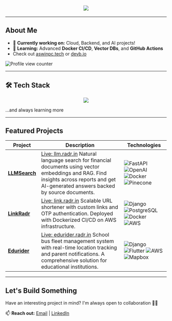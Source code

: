 <h1 align="center">
  <img src="https://readme-typing-svg.herokuapp.com?font=Fira+Code&size=22&pause=1000&color=FF5733&center=true&vCenter=true&width=500&lines=Hi,+I'm+Aswin+👋;Backend+%7C+Cloud+%7C+ML;Exploring+life+at+full+throttle!">
</h1>

---

## **About Me**
- 🔭 **Currently working on:** Cloud, Backend, and AI projects!  
- 🌱 **Learning:** Advanced **Docker CI/CD**, **Vector DBs**, and **GitHub Actions**  
- Check out [aswinpc.tech](https://aswinpc.tech) or [devb.io](https://devb.io/aswinpradeepc) <br>

![Profile view counter](https://komarev.com/ghpvc/?username=aswinpradeepc)

--- 


## 🛠 **Tech Stack**
<p align="center">
  <img src="https://skillicons.dev/icons?i=python,django,fastapi,postgres,docker,aws,nginx,react,flutter,git,github,linux" />
</p>
  <p>...and always learning more</p>
  
---

## **Featured Projects**  

| **Project**                                                                 | **Description**                                                                                       | **Technologies**                                                                                                            |
|-----------------------------------------------------------------------------|----------------------------------------------------------------------------------------------------------|----------------------------------------------------------------------------------------------------------------------------------|
| [**LLMSearch**](https://github.com/aswinpradeepc/llmsearch) |[Live: llm.radr.in](https://llm.radr.in) Natural language search for financial documents using vector embeddings and RAG. Find insights across reports and get AI-generated answers backed by source documents. | ![FastAPI](https://img.shields.io/badge/-FastAPI-009688?style=flat&logo=fastapi&logoColor=white) ![OpenAI](https://img.shields.io/badge/-OpenAI-412991?style=flat&logo=openai&logoColor=white) ![Docker](https://img.shields.io/badge/-Docker-2496ED?style=flat&logo=docker&logoColor=white) ![Pinecone](https://img.shields.io/badge/-Pinecone-0000FF?style=flat) |
| [**LinkRadr**](https://github.com/aswinpradeepc/linkradr) |[Live: link.radr.in](https://link.radr.in) Scalable URL shortener with custom links and OTP authentication. Deployed with Dockerized CI/CD on AWS infrastructure. | ![Django](https://img.shields.io/badge/-Django-092E20?style=flat&logo=django&logoColor=white) ![PostgreSQL](https://img.shields.io/badge/-PostgreSQL-4169E1?style=flat&logo=postgresql&logoColor=white) ![Docker](https://img.shields.io/badge/-Docker-2496ED?style=flat&logo=docker&logoColor=white) ![AWS](https://img.shields.io/badge/-AWS-232F3E?style=flat&logo=amazonaws&logoColor=white) |
| [**Edurider**](https://github.com/aswinpradeepc/edurider_backend) |[Live: edurider.radr.in](https://edurider.radr.in/api/student) School bus fleet management system with real-time location tracking and parent notifications. A comprehensive solution for educational institutions. | ![Django](https://img.shields.io/badge/-Django-092E20?style=flat&logo=django&logoColor=white) ![Flutter](https://img.shields.io/badge/-Flutter-02569B?style=flat&logo=flutter&logoColor=white) ![AWS](https://img.shields.io/badge/-AWS-232F3E?style=flat&logo=amazonaws&logoColor=white) ![Mapbox](https://img.shields.io/badge/-Mapbox-000000?style=flat&logo=mapbox&logoColor=white) |

---

## **Let's Build Something**
Have an interesting project in mind? I'm always open to collaboration 🧑‍💻

📫 **Reach out:** [Email](mailto:aswinpradeepc@gmail.com) | [LinkedIn](https://linkedin.com/in/aswinpradeepc)
